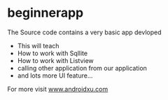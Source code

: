 # beginnerapp

The Source code contains a very basic app devloped

* This will teach 
* How to work with Sqllite
* How to work with Listview
* calling other application from our application
* and lots more UI feature...

For more visit www.androidxu.com
